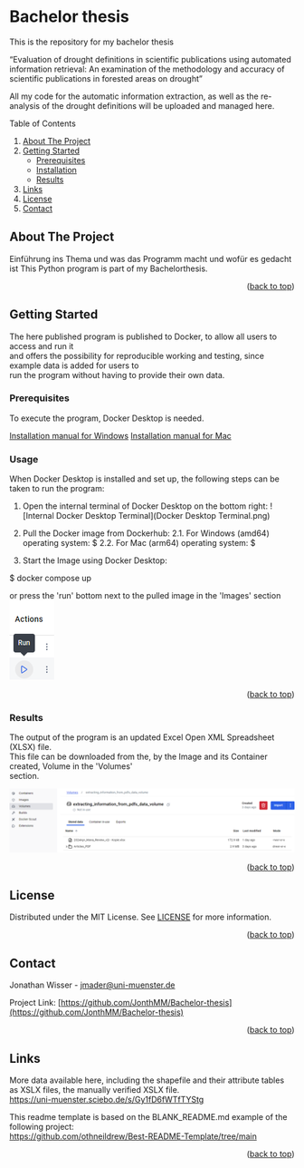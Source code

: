 # Bachelor thesis
This is the repository for my bachelor thesis

“Evaluation of drought definitions in scientific publications using automated information retrieval:  An examination of the methodology and accuracy of scientific publications in forested areas on drought”

All my code for the automatic information extraction, as well as the re-analysis of the drought definitions will be uploaded and managed here.

<!-- TABLE OF CONTENTS -->
  <summary>Table of Contents</summary>
  <ol>
    <li>
      <a href="#about-the-project">About The Project</a>
    </li>
    <li>
      <a href="#getting-started">Getting Started</a>
      <ul>
        <li><a href="#prerequisites">Prerequisites</a></li>
        <li><a href="#installation">Installation</a></li>
        <li><a href="#results">Results</a></li>
      </ul>
    </li>
    <li><a href="#links">Links</a></li>
    <li><a href="#license">License</a></li>
    <li><a href="#contact">Contact</a></li>
  </ol>

## About The Project

Einführung ins Thema und was das Programm macht und wofür es gedacht ist
This Python program is part of my Bachelorthesis. 

<p align="right">(<a href="#readme-top">back to top</a>)</p>

## Getting Started

The here published program is published to Docker, to allow all users to access and run it  
and offers the possibility for reproducible working and testing, since example data is added for users to   
run the program without having to provide their own data.

### Prerequisites

To execute the program, Docker Desktop is needed.

[Installation manual for Windows](https://docs.docker.com/desktop/setup/install/windows-install/)
[Installation manual for Mac](https://docs.docker.com/desktop/setup/install/mac-install/)
  
### Usage

When Docker Desktop is installed and set up, the following steps can be taken to run the program:

1. Open the internal terminal of Docker Desktop on the bottom right:
![Internal Docker Desktop Terminal](Docker Desktop Terminal.png)


2. Pull the Docker image from Dockerhub: 
    2.1. For Windows (amd64) operating system: $
    2.2. For Mac (arm64) operating system: $


3. Start the Image using Docker Desktop:  

$ docker compose up  

or press the 'run' bottom next to the pulled image in the 'Images' section
![run.png](run.png)


<p align="right">(<a href="#readme-top">back to top</a>)</p>

### Results

The output of the program is an updated Excel Open XML Spreadsheet (XLSX) file.  
This file can be downloaded from the, by the Image and its Container created, Volume in the 'Volumes'  
section. 

![volume.png](volume.png)


<p align="right">(<a href="#readme-top">back to top</a>)</p>

<!-- LICENSE -->
## License

Distributed under the MIT License. See [LICENSE](https://github.com/JonthMM/Bachelor-thesis/blob/main/LICENSE) for more information.

<p align="right">(<a href="#readme-top">back to top</a>)</p>

<!-- CONTACT -->
## Contact

Jonathan Wisser - jmader@uni-muenster.de

Project Link: [https://github.com/JonthMM/Bachelor-thesis](https://github.com/JonthMM/Bachelor-thesis)

<p align="right">(<a href="#readme-top">back to top</a>)</p>

<!-- LINKS -->
## Links

More data available here, including the shapefile and their attribute tables as XSLX files, the manually verified XSLX file.  
https://uni-muenster.sciebo.de/s/Gy1fD6fWTfTYStg

This readme template is based on the BLANK_README.md example of the following project:  
https://github.com/othneildrew/Best-README-Template/tree/main

<p align="right">(<a href="#readme-top">back to top</a>)</p>